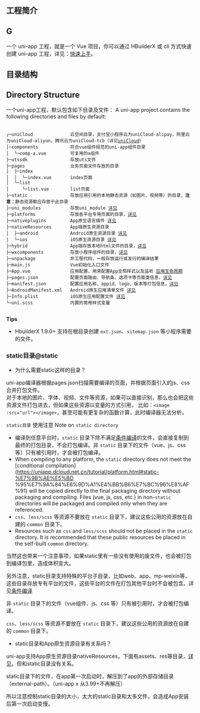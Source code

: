 ## 工程简介
## G

一个 uni-app 工程，就是一个 Vue 项目，你可以通过 HBuilderX 或 cli 方式快速创建 uni-app 工程，详见：[快速上手](/quickstart-hx.md)。

## 目录结构
## Directory Structure

一个uni-app工程，默认包含如下目录及文件：
A uni-app project contains the following directories and files by default:

<pre v-pre="" data-lang="">
	<code class="lang-" style="padding:0">
┌─uniCloud              云空间目录，支付宝小程序云为uniCloud-alipay，阿里云为uniCloud-aliyun，腾讯云为uniCloud-tcb（详见<a href="https://uniapp.dcloud.io/uniCloud/quickstart?structure&id=structure">uniCloud</a>）
│─components            符合vue组件规范的uni-app组件目录
│  └─comp-a.vue         可复用的a组件
├─utssdk                存放uts文件
├─pages                 业务页面文件存放的目录
│  ├─index
│  │  └─index.vue       index页面
│  └─list
│     └─list.vue        list页面
├─static                存放应用引用的本地静态资源（如图片、视频等）的目录，<b>注意：</b>静态资源都应存放于此目录
├─uni_modules           存放uni_module <a href="https://uniapp.dcloud.net.cn/plugin/uni_modules.html">详见</a>
├─platforms             存放各平台专用页面的目录，<a href="/tutorial/platform?id=%E6%95%B4%E4%BD%93%E7%9B%AE%E5%BD%95%E6%9D%A1%E4%BB%B6%E7%BC%96%E8%AF%91">详见</a>
├─nativeplugins         App原生语言插件 <a href="https://nativesupport.dcloud.net.cn/NativePlugin/README">详见</a>
├─nativeResources       App端原生资源目录
│  ├─android            Android原生资源目录 <a href="https://uniapp.dcloud.net.cn/tutorial/app-nativeresource-android">详见</a>
|  └─ios                iOS原生资源目录 <a href="https://uniapp.dcloud.net.cn/tutorial/app-nativeresource-ios.html#%E8%B5%84%E6%BA%90%E6%96%87%E4%BB%B6-bundle-resources">详见</a>
├─hybrid                App端存放本地html文件的目录，<a href="/component/web-view">详见</a>
├─wxcomponents          存放小程序组件的目录，<a href="/tutorial/miniprogram-subject?id=%E5%B0%8F%E7%A8%8B%E5%BA%8F%E7%BB%84%E4%BB%B6%E6%94%AF%E6%8C%81">详见</a>
├─unpackage             非工程代码，一般存放运行或发行的编译结果
├─main.js               Vue初始化入口文件
├─App.vue               应用配置，用来配置App全局样式以及监听 <a href="/collocation/App#应用生命周期">应用生命周期</a>
├─pages.json            配置页面路由、导航条、选项卡等页面类信息，<a href="/collocation/pages">详见</a>
├─manifest.json         配置应用名称、appid、logo、版本等打包信息，<a href="/collocation/manifest">详见</a>
├─AndroidManifest.xml   Android原生应用清单文件 <a href="https://uniapp.dcloud.net.cn/tutorial/app-nativeresource-android">详见</a>
├─Info.plist            iOS原生应用配置文件 <a href="https://uniapp.dcloud.net.cn/tutorial/app-nativeresource-ios">详见</a>
└─uni.scss              内置的常用样式变量
	</code>
</pre>

**Tips**
- HbuilderX 1.9.0+ 支持在根目录创建 `ext.json`、`sitemap.json` 等小程序需要的文件。


### static目录@static
- 为什么需要static这样的目录？

uni-app编译器根据pages.json扫描需要编译的页面，并根据页面引入的js、css合并打包文件。\
对于本地的图片、字体、视频、文件等资源，如果可以直接识别，那么也会把这些资源文件打包进去，但如果这些资源以变量的方式引用，
比如：```<image :src="url"></image>```，甚至可能有更复杂的函数计算，此时编译器无法分析。

`static目录` 使用注意
Note on `static directory`
- 编译到任意平台时，`static` 目录下除不满足[条件编译](https://uniapp.dcloud.net.cn/tutorial/platform.html#static-%E7%9B%AE%E5%BD%95%E7%9A%84%E6%9D%A1%E4%BB%B6%E7%BC%96%E8%AF%91)的文件，会直接复制到最终的打包目录，不会打包编译。非 `static` 目录下的文件（vue、js、css 等）只有被引用时，才会被打包编译。
- When compiling to any platform, the `static` directory does not meet the [conditional compilation](https://uniapp.dcloud.net.cn/tutorial/platform.html#static-%E7%9B%AE%E5%BD %95%E7%9A%84%E6%9D%A1%E4%BB%B6%E7%BC%96%E8%AF%91) will be copied directly to the final packaging directory without packaging and compiling. Files (vue, js, css, etc.) in non-`static` directories will be packaged and compiled only when they are referenced.
- `css`、`less/scss` 等资源不要放在 `static` 目录下，建议这些公用的资源放在自建的 `common` 目录下。
- Resources such as `css` and `less/scss` should not be placed in the `static` directory. It is recommended that these public resources be placed in the self-built `common` directory.

当然这也带来一个注意事项，如果static里有一些没有使用的废文件，也会被打包到编译包里，造成体积变大。

另外注意，static目录支持特殊的平台子目录，比如web、app、mp-weixin等，这些目录存放专有平台的文件，这些平台的文件在打包其他平台时不会被包含。详见[条件编译](https://uniapp.dcloud.net.cn/tutorial/platform.html#static-%E7%9B%AE%E5%BD%95%E7%9A%84%E6%9D%A1%E4%BB%B6%E7%BC%96%E8%AF%91)

非 `static` 目录下的文件（vue组件、js、css 等）只有被引用时，才会被打包编译。

`css`、`less/scss` 等资源不要放在 `static` 目录下，建议这些公用的资源放在自建的 `common` 目录下。

- static目录和App原生资源目录有关系吗？

uni-app支持App原生资源目录nativeResources，下面有assets、res等目录，[详见](app-nativeresource-android.md#nativeresources)。但和static目录没有关系。

static目录下的文件，在app第一次启动时，解压到了app的外部存储目录（external-path）。（uni-app x 从3.99+不再解压）

所以注意控制static目录的大小，太大的static目录和太多文件，会造成App安装后第一次启动变慢。